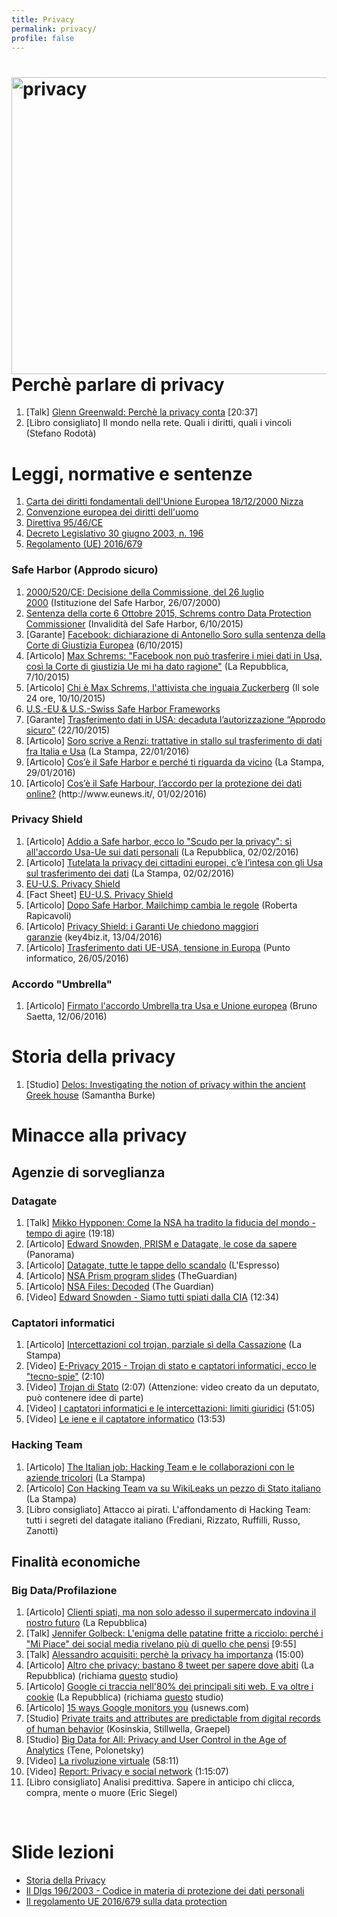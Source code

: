 ```yaml
---
title: Privacy
permalink: privacy/
profile: false
---
```


<h1><a href="http://stefano.chebravo.com/privacy/privacy-2/" rel="attachment wp-att-1399"><img class="aligncenter wp-image-1399 size-full" src="http://stefano.chebravo.com/wp-content/uploads/2016/06/privacy.jpg" alt="privacy" width="650" height="475" /></a> Perchè parlare di privacy</h1>
<ol>
 	<li>[Talk] <a href="http://www.ted.com/talks/glenn_greenwald_why_privacy_matters?language=it#t-19743">Glenn Greenwald: Perchè la privacy conta</a> [20:37]</li>
 	<li>[Libro consigliato] Il mondo nella rete. Quali i diritti, quali i vincoli (Stefano Rodotà)</li>
</ol>
<h1>Leggi, normative e sentenze</h1>
<ol>
 	<li><a href="http://www.europarl.europa.eu/charter/pdf/text_it.pdf" target="_blank">Carta dei diritti fondamentali dell'Unione Europea 18/12/2000 Nizza</a></li>
 	<li><a href="http://www.echr.coe.int/Documents/Convention_ITA.pdf" target="_blank">Convenzione europea dei diritti dell'uomo</a></li>
 	<li><a href="http://194.242.234.211/documents/10160/10704/Direttiva+95+46+CE.pdf" target="_blank">Direttiva 95/46/CE</a></li>
 	<li><a href="http://www.camera.it/parlam/leggi/deleghe/testi/03196dl.htm" target="_blank">Decreto Legislativo 30 giugno 2003, n. 196</a></li>
 	<li><a href="http://eur-lex.europa.eu/legal-content/IT/TXT/?uri=uriserv:OJ.L_.2016.119.01.0001.01.ITA&amp;toc=OJ:L:2016:119:TOC" target="_blank">Regolamento (UE) 2016/679</a></li>
</ol>
<h3>Safe Harbor (Approdo sicuro)</h3>
<ol>
 	<li><a href="http://eur-lex.europa.eu/legal-content/IT/ALL/?uri=CELEX:32000D0520" target="_blank">2000/520/CE: Decisione della Commissione, del 26 luglio 2000</a> (Istituzione del Safe Harbor, 26/07/2000)</li>
 	<li><a href="http://curia.europa.eu/juris/document/document.jsf?text=&amp;docid=169195&amp;pageIndex=0&amp;doclang=IT&amp;mode=req&amp;dir=&amp;occ=first&amp;part=1&amp;cid=125031" target="_blank">Sentenza della corte 6 Ottobre 2015, Schrems contro Data Protection Commissioner</a> (Invalidità del Safe Harbor, 6/10/2015)</li>
 	<li>[Garante] <a href="http://www.garanteprivacy.it/web/guest/home/docweb/-/docweb-display/docweb/4308245" target="_blank">Facebook: dichiarazione di Antonello Soro sulla sentenza della Corte di Giustizia Europea</a> (6/10/2015)</li>
 	<li>[Articolo] <a href="http://www.repubblica.it/esteri/2015/10/07/news/max_schrems_facebook_non_puo_trasferire_i_miei_dati_in_usa_cosi_la_corte_di_giustizia_ue_mi_ha_dato_ragione_-124527727/?refresh_ce" target="_blank">Max Schrems: "Facebook non può trasferire i miei dati in Usa, così la Corte di giustizia Ue mi ha dato ragione"</a> (La Repubblica, 7/10/2015)</li>
 	<li>[Articolo] <a href="http://www.ilsole24ore.com/art/tecnologie/2015-10-06/la-battaglia-la-privacy-max-schrems-113708.shtml?uuid=ACkBCxAB&amp;refresh_ce=1" target="_blank">Chi è Max Schrems, l'attivista che inguaia Zuckerberg</a> (Il sole 24 ore, 10/10/2015)</li>
 	<li><a href="http://www.export.gov/safeharbor/" target="_blank">U.S.-EU &amp; U.S.-Swiss Safe Harbor Frameworks</a></li>
 	<li>[Garante] <a href="http://www.garanteprivacy.it/web/guest/home/docweb/-/docweb-display/docweb/4393308" target="_blank">Trasferimento dati in USA: decaduta l’autorizzazione “Approdo sicuro”</a> (22/10/2015)</li>
 	<li>[Articolo] <a href="http://www.lastampa.it/2016/01/22/italia/politica/soro-scrive-a-renzi-trattative-in-stallo-sul-trasferimento-di-dati-fra-italia-e-usa-KU0kO4cdCeVSenVEeLUB0N/pagina.html" target="_blank">Soro scrive a Renzi: trattative in stallo sul trasferimento di dati fra Italia e Usa</a> (La Stampa, 22/01/2016)</li>
 	<li>[Articolo] <a href="http://www.lastampa.it/2016/01/29/tecnologia/tutorial/cos-e-perch-si-parla-del-safe-harbor-spiegato-in-punti-7uwscj2UAL7TiZoyMSaRIN/pagina.html" target="_blank">Cos’è il Safe Harbor e perché ti riguarda da vicino</a> (La Stampa, 29/01/2016)</li>
 	<li>[Articolo] <a href="http://www.eunews.it/2016/02/01/safe-harbour/49561" target="_blank">Cos’è il Safe Harbour, l’accordo per la protezione dei dati online?</a> (http://www.eunews.it/, 01/02/2016)</li>
</ol>
<h3>Privacy Shield</h3>
<ol>
 	<li>[Articolo] <a href="http://www.repubblica.it/tecnologia/sicurezza/2016/02/02/news/safe_harbor_nuovo_accordo_usa-ue-132579711/" target="_blank">Addio a Safe harbor, ecco lo "Scudo per la privacy": sì all'accordo Usa-Ue sui dati personali</a> (La Repubblica, 02/02/2016)</li>
 	<li>[Articolo] <a href="http://www.lastampa.it/2016/02/02/esteri/tutelata-la-privacy-dei-cittadini-europei-c-lintesa-con-gli-usa-sul-trasferimento-dei-dati-bOFI7ayph9Aq1Fk1xmON6H/pagina.html" target="_blank">Tutelata la privacy dei cittadini europei, c’è l’intesa con gli Usa sul trasferimento dei dati</a> (La Stampa, 02/02/2016)</li>
 	<li><a href="https://www.commerce.gov/privacyshield" target="_blank">EU-U.S. Privacy Shield</a></li>
 	<li>[Fact Sheet] <a href="http://ec.europa.eu/justice/data-protection/files/factsheets/factsheet_eu-us_privacy_shield_en.pdf" target="_blank">EU-U.S. Privacy Shield</a></li>
 	<li>[Articolo] <a href="http://robertarapicavoli.it/dopo-safe-harbor-mailchimp-cambia-le-regole/" target="_blank">Dopo Safe Harbor, Mailchimp cambia le regole</a> (Roberta Rapicavoli)</li>
 	<li>[Articolo] <a href="https://www.key4biz.it/privacy-shield-i-garanti-ue-chiedono-maggiori-garanzie/156605/" target="_blank">Privacy Shield: i Garanti Ue chiedono maggiori garanzie</a> (key4biz.it, 13/04/2016)</li>
 	<li>[Articolo] <a href="http://punto-informatico.it/4321767/PI/Commenti/trasferimento-dati-ue-usa-tensione-europa.aspx">Trasferimento dati UE-USA, tensione in Europa</a> (Punto informatico, 26/05/2016)</li>
</ol>
<h3>Accordo "Umbrella"</h3>
<ol>
 	<li>[Articolo] <a href="http://brunosaetta.it/privacy/firmato-l-accordo-umbrella-tra-usa-e-unione-europea.html" target="_blank">Firmato l'accordo Umbrella tra Usa e Unione europea</a> (Bruno Saetta, 12/06/2016)</li>
</ol>
<h1>Storia della privacy</h1>
<ol>
 	<li>[Studio] <a href="https://lra.le.ac.uk/handle/2381/8947" target="_blank">Delos: Investigating the notion of privacy within the ancient Greek house</a> (Samantha Burke)</li>
</ol>
<h1>Minacce alla privacy</h1>
<h2>Agenzie di sorveglianza</h2>
<h3>Datagate</h3>
<ol>
 	<li>[Talk] <a href="https://www.ted.com/talks/mikko_hypponen_how_the_nsa_betrayed_the_world_s_trust_time_to_act?language=it#t-19743" target="_blank">Mikko Hypponen: Come la NSA ha tradito la fiducia del mondo - tempo di agire</a> (19:18)</li>
 	<li>[Articolo] <a href="http://www.panorama.it/mytech/sicurezza/snowden-prism-datagate-nsa-wikileaks-cose-sapere/" target="_blank">Edward Snowden, PRISM e Datagate, le cose da sapere</a> (Panorama)</li>
 	<li>[Articolo] <a href="http://speciali.espresso.repubblica.it/interattivi/timeline_datagate/" target="_blank">Datagate, tutte le tappe dello scandalo</a> (L'Espresso)</li>
 	<li>[Articolo] <a href="http://www.theguardian.com/world/interactive/2013/nov/01/prism-slides-nsa-document" target="_blank">NSA Prism program slides</a> (TheGuardian)</li>
 	<li>[Articolo] <a href="http://www.theguardian.com/world/interactive/2013/nov/01/snowden-nsa-files-surveillance-revelations-decoded" target="_blank">NSA Files: Decoded</a> (The Guardian)</li>
 	<li>[Video] <a href="https://www.youtube.com/watch?v=Weq0myVo2M8" target="_blank">Edward Snowden - Siamo tutti spiati dalla CIA</a> (12:34)</li>
</ol>
<h3>Captatori informatici</h3>
<ol>
 	<li>[Articolo] <a href="http://www.lastampa.it/2016/04/29/italia/cronache/intercettazioni-col-trojan-parziale-s-della-cassazione-2TMGBomVQGvRb7OyouvF4J/pagina.html" target="_blank">Intercettazioni col trojan, parziale sì della Cassazione</a> (La Stampa)</li>
 	<li>[Video] <a href="https://www.youtube.com/watch?v=eXdc3Nxlrws" target="_blank">E-Privacy 2015 - Trojan di stato e captatori informatici, ecco le "tecno-spie"</a> (2:10)</li>
 	<li>[Video] <a href="https://www.youtube.com/watch?v=MH0v76BFFh4" target="_blank">Trojan di Stato</a> (2:07) (Attenzione: video creato da un deputato, può contenere idee di parte)</li>
 	<li>[Video] <a href="https://www.youtube.com/watch?v=lRxL_NrRuZU" target="_blank">I captatori informatici e le intercettazioni: limiti giuridici</a> (51:05)</li>
 	<li>[Video] <a href="http://www.teslaconsulting.it/podcasts/iene-captatore-informatico/" target="_blank">Le iene e il captatore informatico</a> (13:53)</li>
</ol>
<h3>Hacking Team</h3>
<ol>
 	<li>[Articolo] <a href="http://www.lastampa.it/2016/04/29/italia/cronache/intercettazioni-col-trojan-parziale-s-della-cassazione-2TMGBomVQGvRb7OyouvF4J/pagina.html" target="_blank">The Italian job: Hacking Team e le collaborazioni con le aziende tricolori</a> (La Stampa)</li>
 	<li>[Articolo] <a href="http://www.lastampa.it/2015/07/10/tecnologia/con-hacking-team-va-su-wikileaks-un-pezzo-di-stato-italiano-mY6laMRZb1g7zJlSx4kOlI/pagina.html" target="_blank">Con Hacking Team va su WikiLeaks un pezzo di Stato italiano</a> (La Stampa)</li>
 	<li>[Libro consigliato] Attacco ai pirati. L'affondamento di Hacking Team: tutti i segreti del datagate italiano (Frediani, Rizzato, Ruffilli, Russo, Zanotti)</li>
</ol>
<h2>Finalità economiche</h2>
<h3>Big Data/Profilazione</h3>
<ol>
 	<li>[Articolo] <a href="http://ricerca.repubblica.it/repubblica/archivio/repubblica/2012/02/20/clienti-spiati-ma-non-solo-adesso-il.html" target="_blank">Clienti spiati, ma non solo adesso il supermercato indovina il nostro futuro</a> (La Repubblica)</li>
 	<li>[Talk] <a href="http://www.ted.com/talks/jennifer_golbeck_the_curly_fry_conundrum_why_social_media_likes_say_more_than_you_might_think?language=it#t-19743" target="_blank">Jennifer Golbeck: L'enigma delle patatine fritte a ricciolo: perché i "Mi Piace" dei social media rivelano più di quello che pensi</a> [9:55]</li>
 	<li>[Talk] <a href="https://www.ted.com/talks/alessandro_acquisti_why_privacy_matters?language=it#t-11943" target="_blank">Alessandro acquisiti: perchè la privacy ha importanza</a> (15:00)</li>
 	<li>[Articolo] <a href="http://www.repubblica.it/tecnologia/sicurezza/2016/05/18/news/altro_che_privacy_bastano_8_tweet_per_sapere_dove_abiti-140062355/" target="_blank">Altro che privacy: bastano 8 tweet per sapere dove abiti</a> (La Repubblica) (richiama <a href="http://people.csail.mit.edu/ilaria/papers/LiccardiCHI2016.pdf" target="_blank">questo</a> studio)</li>
 	<li>[Articolo] <a href="http://www.repubblica.it/tecnologia/sicurezza/2016/05/25/news/google_ti_osserva_ogni_tuo_movimento_sul_web_e_tracciato-140597287/" target="_blank">Google ci traccia nell'80% dei principali siti web. E va oltre i cookie</a> (La Repubblica) (richiama <a href="https://webtransparency.cs.princeton.edu/webcensus/" target="_blank">questo</a> studio)</li>
 	<li>[Articolo] <a href="https://onedrive.live.com/edit.aspx/Documenti/Privacy%20e%20Sicurezza%20IT?cid=11aefd1590354e4b&amp;id=documents&amp;wd=target%28Privacy%2FArticoli.one%7C1411E961-484E-E84C-BB43-66A8B7E4E798%2F15%20Ways%20Google%20Monitors%20You%20%5C%7C%20US%20News%20Opinion%7CE410AC00-D36C-42AB-BC74-744052A2C568%2F%29 onenote:https://d.docs.live.net/11aefd1590354e4b/Documenti/Privacy%20e%20Sicurezza%20IT/Privacy/Articoli.one#15%20Ways%20Google%20Monitors%20You%20|%20US%20News%20Opinion&amp;section-id={1411E961-484E-E84C-BB43-66A8B7E4E798}&amp;page-id={E410AC00-D36C-42AB-BC74-744052A2C568}&amp;object-id={1919C437-C563-423A-A36C-618D8595B367}&amp;7D" target="_blank">15 ways Google monitors you</a> (usnews.com)</li>
 	<li>[Studio] <a href="http://www.pnas.org/content/110/15/5802.full.pdf" target="_blank">Private traits and attributes are predictable from digital records of human behavior</a> (Kosinskia, Stillwella, Graepel)</li>
 	<li>[Studio] <a href="http://papers.ssrn.com/sol3/papers.cfm?abstract_id=2149364" target="_blank">Big Data for All: Privacy and User Control in the Age of Analytics</a> (Tene, Polonetsky)</li>
 	<li>[Video] <a href="https://www.youtube.com/watch?v=16qagI62KPI" target="_blank">La rivoluzione virtuale</a> (58:11)</li>
 	<li>[Video] <a href="https://www.youtube.com/watch?v=0Z3pfxRp4dA" target="_blank">Report: Privacy e social network</a> (1:15:07)</li>
 	<li>[Libro consigliato] Analisi predittiva. Sapere in anticipo chi clicca, compra, mente o muore (Eric Siegel)</li>
</ol>
&nbsp;
<h1>Slide lezioni</h1>
<ul>
 	<li><a href="http://stefano.chebravo.com/privacy/1_storia_della_privacy/" rel="attachment wp-att-3384">Storia della Privacy</a></li>
 	<li><a href="http://stefano.chebravo.com/privacy/2_codice_privacy/" rel="attachment wp-att-3385">Il Dlgs 196/2003 - Codice in materia di protezione dei dati personali</a></li>
 	<li><a href="http://stefano.chebravo.com/privacy/3_regolamento-europeo/" rel="attachment wp-att-3392">Il regolamento UE 2016/679 sulla data protection</a></li>
</ul>
